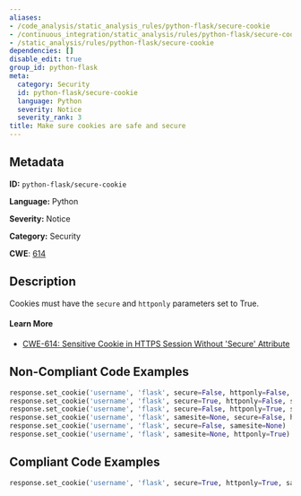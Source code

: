 ```yaml
---
aliases:
- /code_analysis/static_analysis_rules/python-flask/secure-cookie
- /continuous_integration/static_analysis/rules/python-flask/secure-cookie
- /static_analysis/rules/python-flask/secure-cookie
dependencies: []
disable_edit: true
group_id: python-flask
meta:
  category: Security
  id: python-flask/secure-cookie
  language: Python
  severity: Notice
  severity_rank: 3
title: Make sure cookies are safe and secure
---
```

<!--  SOURCED FROM https://github.com/DataDog/datadog-static-analyzer-rule-docs -->


## Metadata
**ID:** `python-flask/secure-cookie`

**Language:** Python

**Severity:** Notice

**Category:** Security

**CWE**: [614](https://cwe.mitre.org/data/definitions/614.html)

## Description
Cookies must have the `secure` and `httponly` parameters set to True.

#### Learn More

 - [CWE-614: Sensitive Cookie in HTTPS Session Without 'Secure' Attribute](https://cwe.mitre.org/data/definitions/614.html)

## Non-Compliant Code Examples
```python
response.set_cookie('username', 'flask', secure=False, httponly=False, samesite="Lax")
response.set_cookie('username', 'flask', secure=True, httponly=False, samesite="Lax")
response.set_cookie('username', 'flask', secure=False, httponly=True, samesite=None)
response.set_cookie('username', 'flask', samesite=None, secure=False, httponly=True)
response.set_cookie('username', 'flask', secure=False, samesite=None)
response.set_cookie('username', 'flask', samesite=None, httponly=True)

```

## Compliant Code Examples
```python
response.set_cookie('username', 'flask', secure=True, httponly=True, samesite='Lax')
```
